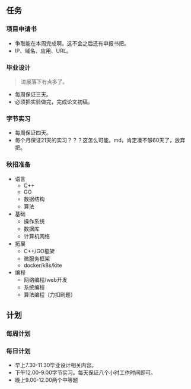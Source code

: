 ## 任务

### 项目申请书

* 争取能在本周完成啊。这不会之后还有申报书把。
* IP、域名、应用、URL。

### 毕业设计

> 进展落下有点多了。

* 每周保证三天。
* 必须把实验做完，完成论文初稿。


### 字节实习

* 每周保证四天。
* 每个月保证21天的实习？？？这怎么可能。md，肯定凑不够60天了，放弃把。

### 秋招准备
* 语言
  * C++
  * GO
  * 数据结构
  * 算法
* 基础
  * 操作系统
  * 数据库
  * 计算机网络
* 拓展
  * C++/GO框架
  * 微服务框架
  * docker/k8s/kite
* 编程
  * 网络编程/web开发
  * 系统编程
  * 算法编程（力扣刷题）



## 计划
### 每周计划
### 每日计划
* 早上7.30-11.30毕业设计相关内容。
* 下午12.00-9.00字节实习。每天保证八个小时工作时间即可。
* 晚上9.00-12.00两个中等题
